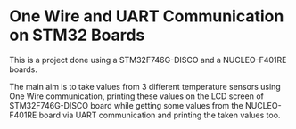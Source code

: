 # One Wire and UART Communication on STM32 Boards
This is a project done using a STM32F746G-DISCO and a NUCLEO-F401RE boards.

The main aim is to take values from 3 different temperature sensors using One Wire communication, printing these values on the LCD screen of STM32F746G-DISCO board while getting some values from the NUCLEO-F401RE board via UART communication and printing the taken values too.

